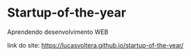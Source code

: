# Startup-of-the-year
Aprendendo desenvolvimento WEB

link do site: https://lucasvoltera.github.io/startup-of-the-year/
